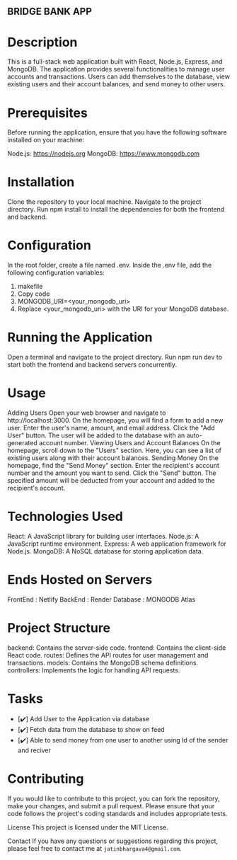 ## BRIDGE BANK APP

# Description
This is a full-stack web application built with React, Node.js, Express, and MongoDB. 
The application provides several functionalities to manage user accounts and transactions. 
Users can add themselves to the database, view existing users and their account balances, and send money to other users.

# Prerequisites
Before running the application, ensure that you have the following software installed on your machine:

Node.js: https://nodejs.org
MongoDB: https://www.mongodb.com

# Installation
Clone the repository to your local machine.
Navigate to the project directory.
Run npm install to install the dependencies for both the frontend and backend.

# Configuration
In the root folder, create a file named .env.
Inside the .env file, add the following configuration variables:
1. makefile
2. Copy code
3. MONGODB_URI=<your_mongodb_uri>
4. Replace <your_mongodb_uri> with the URI for your MongoDB database.

# Running the Application
Open a terminal and navigate to the project directory.
Run npm run dev to start both the frontend and backend servers concurrently.

# Usage
Adding Users Open your web browser and navigate to http://localhost:3000.
On the homepage, you will find a form to add a new user.
Enter the user's name, amount, and email address.
Click the "Add User" button.
The user will be added to the database with an auto-generated account number.
Viewing Users and Account Balances
On the homepage, scroll down to the "Users" section.
Here, you can see a list of existing users along with their account balances.
Sending Money
On the homepage, find the "Send Money" section.
Enter the recipient's account number and the amount you want to send.
Click the "Send" button.
The specified amount will be deducted from your account and added to the recipient's account.

# Technologies Used
React: A JavaScript library for building user interfaces.
Node.js: A JavaScript runtime environment.
Express: A web application framework for Node.js.
MongoDB: A NoSQL database for storing application data.

# Ends Hosted on Servers
FrontEnd : Netlify
BackEnd : Render
Database : MONGODB Atlas

# Project Structure
backend: Contains the server-side code.
frontend: Contains the client-side React code.
routes: Defines the API routes for user management and transactions.
models: Contains the MongoDB schema definitions.
controllers: Implements the logic for handling API requests.

# Tasks

- [:heavy_check_mark:] Add User to the Application via database
- [:heavy_check_mark:] Fetch data from the database to show on feed
- [:heavy_check_mark:] Able to send money from one user to another using Id of the sender and reciver 

# Contributing
If you would like to contribute to this project, you can fork the repository, make your changes, and submit a pull request. Please ensure that your code follows the project's coding standards and includes appropriate tests.

License
This project is licensed under the MIT License.

Contact
If you have any questions or suggestions regarding this project, please feel free to contact me at `jatinbhargava4@gmail.com`.
